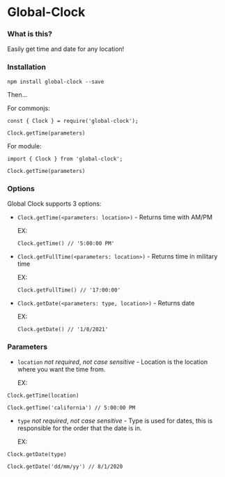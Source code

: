 # Global-Clock

### **What is this?**

Easily get time and date for any location!

### **Installation**

`npm install global-clock --save`

Then...

For commonjs:

```
const { Clock } = require('global-clock');

Clock.getTime(parameters)
```

For module:

```
import { Clock } from 'global-clock';

Clock.getTime(parameters)
```

### **Options**

Global Clock supports 3 options:

-   `Clock.getTime(<parameters: location>)` - Returns time with AM/PM

    EX:

    ```
    Clock.getTime() // '5:00:00 PM'
    ```

-   `Clock.getFullTime(<parameters: location>)` - Returns time in military time

    EX:

    ```
    Clock.getFullTime() // '17:00:00'
    ```

-   `Clock.getDate(<parameters: type, location>)` - Returns date

    EX:

    ```
    Clock.getDate() // '1/8/2021'
    ```

### **Parameters**

-   `location` _not required_, _not case sensitive_ - Location is the location where you want the time from.

    EX:

```
Clock.getTime(location)

Clock.getTime('california') // 5:00:00 PM
```

-   `type` _not required_, _not case sensitive_ - Type is used for dates, this is responsible for the order that the date is in.

    EX:

```
Clock.getDate(type)

Clock.getDate('dd/mm/yy') // 8/1/2020
```
